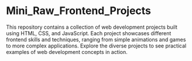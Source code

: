 # Mini_Raw_Frontend_Projects
This repository contains a collection of web development projects built using HTML, CSS, and JavaScript. Each project showcases different frontend skills and techniques, ranging from simple animations and games to more complex applications. Explore the diverse projects to see practical examples of web development concepts in action.
